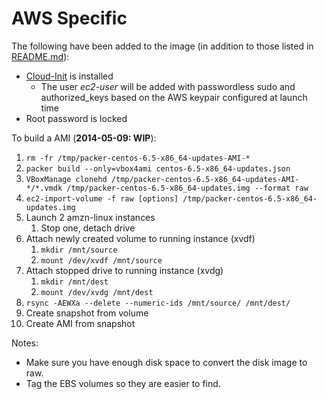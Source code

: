 AWS Specific
==========

The following have been added to the image (in addition to those listed in [README.md](README.md)):

  * [Cloud-Init](http://cloudinit.readthedocs.org/en/latest/) is installed
    * The user *ec2-user* will be added with passwordless sudo and authorized_keys based on the AWS keypair configured at launch time
  * Root password is locked

To build a AMI (**2014-05-09: WIP**):

  1. `rm -fr /tmp/packer-centos-6.5-x86_64-updates-AMI-*`
  1. `packer build --only=vbox4ami centos-6.5-x86_64-updates.json`
  1. `VBoxManage clonehd /tmp/packer-centos-6.5-x86_64-updates-AMI-*/*.vmdk /tmp/packer-centos-6.5-x86_64-updates.img --format raw`
  1. `ec2-import-volume -f raw [options] /tmp/packer-centos-6.5-x86_64-updates.img`
  1. Launch 2 amzn-linux instances
     1. Stop one, detach drive
  1. Attach newly created volume to running instance (xvdf)
     1. `mkdir /mnt/source`
     1. `mount /dev/xvdf /mnt/source`
  1. Attach stopped drive to running instance (xvdg)
     1. `mkdir /mnt/dest`
     1. `mount /dev/xvdg /mnt/dest`
  1. `rsync -AEWXa --delete --numeric-ids /mnt/source/ /mnt/dest/`
  1. Create snapshot from volume
  1. Create AMI from snapshot

Notes:

  * Make sure you have enough disk space to convert the disk image to raw.
  * Tag the EBS volumes so they are easier to find.

